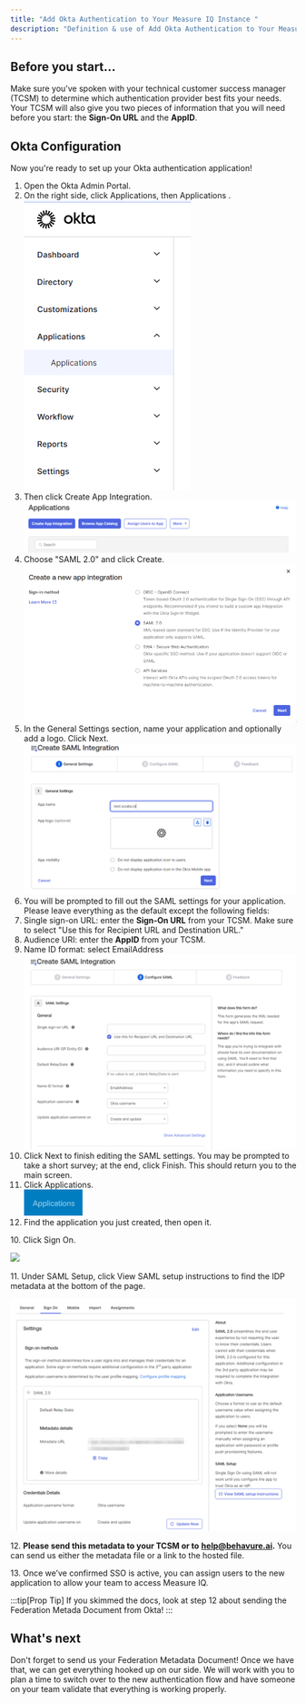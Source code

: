 ```yaml
---
title: "Add Okta Authentication to Your Measure IQ Instance "
description: "Definition & use of Add Okta Authentication to Your Measure IQ Instance "
---
```


## Before you start...

Make sure you've spoken with your technical customer success manager (TCSM) to determine which authentication provider best fits your needs. Your TCSM will also give you two pieces of information that you will need before you start: the **Sign-On URL** and the **AppID**.

## Okta Configuration

Now you're ready to set up your Okta authentication application!

1. Open the Okta Admin Portal.
2. On the right side, click Applications, then Applications .  
   ![](./attachments/Screenshot%202023-06-16%20125928.png)
3. Then click Create App Integration.  
   ![](./attachments/Screenshot%202023-06-16%20130000.png)
4. Choose "SAML 2.0" and click Create.  
   ![](./attachments/Screenshot%202023-06-16%20130024.png)
5. In the General Settings section, name your application and optionally add a logo. Click Next.  
   ![](./attachments/Screenshot%202023-06-16%20130047.png)
6. You will be prompted to fill out the SAML settings for your application. Please leave everything as the default except the following fields:
7. Single sign-on URL: enter the **Sign-On URL** from your TCSM. Make sure to select "Use this for Recipient URL and Destination URL."
8. Audience URI: enter the **AppID** from your TCSM.
9. Name ID format: select EmailAddress![](./attachments/Screenshot%202023-06-16%20130119.png)
10. Click Next to finish editing the SAML settings. You may be prompted to take a short survey; at the end, click Finish. This should return you to the main screen.
11. Click Applications.  
    ![](./attachments/Applications.png)
12. Find the application you just created, then open it.

10\. Click Sign On.

![](./attachments/Sign%2BOn.png)

11\. Under SAML Setup, click View SAML setup instructions to find the IDP metadata at the bottom of the page.

![](./attachments/Screenshot_2023-06-16_130152.png)

12. **Please send this metadata to your TCSM or to** [**help@behavure.ai**](mailto:help@behavure.ai)**.** You can send us either the metadata file or a link to the hosted file.

13\. Once we’ve confirmed SSO is active, you can assign users to the new application to allow your team to access Measure IQ.

:::tip[Prop Tip]
If you skimmed the docs, look at step 12 about sending the Federation Metada Document from Okta!
:::

## What's next

Don't forget to send us your Federation Metadata Document! Once we have that, we can get everything hooked up on our side. We will work with you to plan a time to switch over to the new authentication flow and have someone on your team validate that everything is working properly.
